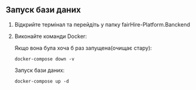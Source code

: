 ## Запуск бази даних
1. Відкрийте термінал та перейдіть у папку fairHire-Platform.Banckend
2. Виконайте команди Docker:

   Якщо вона була хоча б раз запущена(очищає стару):
   ```
   docker-compose down -v
   ```
   Запуск бази даних:
   ```
   docker-compose up -d
   ```
